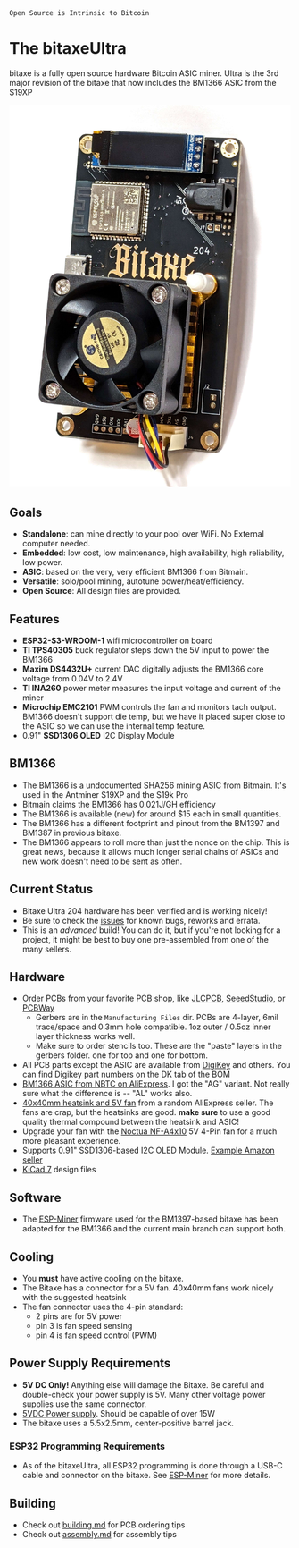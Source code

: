 ```
Open Source is Intrinsic to Bitcoin
```
# The bitaxeUltra
bitaxe is a fully open source hardware Bitcoin ASIC miner. Ultra is the 3rd major revision of the bitaxe that now includes the BM1366 ASIC from the S19XP

![bitaxeUltra assembled](doc/bitaxe_204.jpg)

## Goals
- **Standalone**: can mine directly to your pool over WiFi. No External computer needed.
- **Embedded**: low cost, low maintenance, high availability, high reliability, low power.
- **ASIC**: based on the very, very efficient BM1366 from Bitmain.
- **Versatile**: solo/pool mining, autotune power/heat/efficiency.
- **Open Source**: All design files are provided.

## Features
- **ESP32-S3-WROOM-1** wifi microcontroller on board
- **TI TPS40305** buck regulator steps down the 5V input to power the BM1366
- **Maxim DS4432U+** current DAC digitally adjusts the BM1366 core voltage from 0.04V to 2.4V
- **TI INA260** power meter measures the input voltage and current of the miner
- **Microchip EMC2101** PWM controls the fan and monitors tach output. BM1366 doesn't support die temp, but we have it placed super close to the ASIC so we can use the internal temp feature.
- 0.91" **SSD1306 OLED** I2C Display Module 

## BM1366
- The BM1366 is a undocumented SHA256 mining ASIC from Bitmain. It's used in the Antminer S19XP and the S19k Pro
- Bitmain claims the BM1366 has 0.021J/GH efficiency
- The BM1366 is available (new) for around $15 each in small quantities.
- The BM1366 has a different footprint and pinout from the BM1397 and BM1387 in previous bitaxe.
- The BM1366 appears to roll more than just the nonce on the chip. This is great news, because it allows much longer serial chains of ASICs and new work doesn't need to be sent as often.

## Current Status
- Bitaxe Ultra 204 hardware has been verified and is working nicely!
- Be sure to check the [issues](https://github.com/skot/bitaxe/issues) for known bugs, reworks and errata.
- This is an _advanced_ build! You can do it, but if you're not looking for a project, it might be best to buy one pre-assembled from one of the many sellers.

## Hardware
- Order PCBs from your favorite PCB shop, like [JLCPCB](https://jlcpcb.com), [SeeedStudio](https://www.seeedstudio.com/fusion_pcb.html), or [PCBWay](https://www.pcbway.com)
    - Gerbers are in the `Manufacturing Files` dir. PCBs are 4-layer, 6mil trace/space and 0.3mm hole compatible. 1oz outer / 0.5oz inner layer thickness works well.
    - Make sure to order stencils too. These are the "paste" layers in the gerbers folder. one for top and one for bottom.
- All PCB parts except the ASIC are available from [DigiKey](https://www.digikey.com/en/products) and others. You can find Digikey part numbers on the DK tab of the BOM
- [BM1366 ASIC from NBTC on AliExpress](https://www.aliexpress.us/item/3256804709142138.html). I got the "AG" variant. Not really sure what the difference is -- "AL" works also.
- [40x40mm heatsink and 5V fan](https://www.aliexpress.com/item/2251832861666365.html) from a random AliExpress seller. The fans are crap, but the heatsinks are good. **make sure** to use a good quality thermal compound between the heatsink and ASIC!
- Upgrade your fan with the [Noctua NF-A4x10](https://noctua.at/en/products/fan/nf-a4x10-pwm) 5V 4-Pin fan for a much more pleasant experience.
- Supports 0.91" SSD1306-based I2C OLED Module. [Example Amazon seller](https://www.amazon.com/gp/product/B08ZY4YBHL)
- [KiCad 7](https://www.kicad.org) design files

## Software
- The [ESP-Miner](https://github.com/skot/ESP-Miner) firmware used for the BM1397-based bitaxe has been adapted for the BM1366 and the current main branch can support both.

## Cooling
- You **must** have active cooling on the bitaxe. 
- The Bitaxe has a connector for a 5V fan. 40x40mm fans work nicely with the suggested heatsink
- The fan connector uses the 4-pin standard:
	- 2 pins are for 5V power
	- pin 3 is fan speed sensing
	- pin 4 is fan speed control (PWM) 

## Power Supply Requirements
- **5V DC Only!** Anything else will damage the Bitaxe. Be careful and double-check your power supply is 5V. Many other voltage power supplies use the same connector.
- [5VDC Power supply](https://www.amazon.com/BTF-LIGHTING-Plastic-Adapter-Transformer-WS2812B/dp/B01D8FM4N4). Should be capable of over 15W
- The bitaxe uses a 5.5x2.5mm, center-positive barrel jack.

### ESP32 Programming Requirements
- As of the bitaxeUltra, all ESP32 programming is done through a USB-C cable and connector on the bitaxe. See [ESP-Miner](https://github.com/skot/ESP-Miner) for more details.

## Building
- Check out [building.md](building.md) for PCB ordering tips
- Check out [assembly.md](assembly.md) for assembly tips
